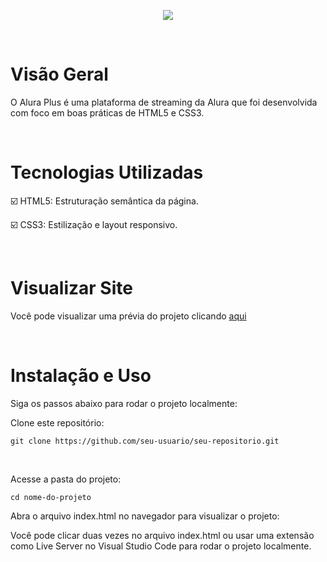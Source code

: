 <p align="center">
<img loading="lazy" src="https://github.com/AlessandraMurat/alura_plus/blob/main/assets/images/logo_aluraplus.png"/>
</p>

<br/>

# Visão Geral
<p>O Alura Plus é uma plataforma de streaming da Alura que foi desenvolvida com foco em boas práticas de HTML5 e CSS3.</p>
<br>

# Tecnologias Utilizadas
<p>☑️ HTML5: Estruturação semântica da página.</p>
<p>☑️ CSS3: Estilização e layout responsivo.</p>
<br>

# Visualizar Site

<p>Você pode visualizar uma prévia do projeto clicando <a href="https://alura-plus-tau-wine.vercel.app" target="_blank">aqui</a></p>
<br>

# Instalação e Uso
Siga os passos abaixo para rodar o projeto localmente:
<br>

 Clone este repositório:
```
git clone https://github.com/seu-usuario/seu-repositorio.git
```
<br/>

Acesse a pasta do projeto:
```
cd nome-do-projeto
```

Abra o arquivo index.html no navegador para visualizar o projeto:

Você pode clicar duas vezes no arquivo index.html ou usar uma extensão como Live Server no Visual Studio Code para rodar o projeto localmente.
